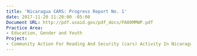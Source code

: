 ```yaml
---
title: 'Nicaragua CARS: Progress Report No. 1'
date: 2017-11-20 11:20:00 -05:00
Document URL: http://pdf.usaid.gov/pdf_docs/PA00MMWP.pdf
Practice Area:
- Education, Gender and Youth
Project:
- Community Action For Reading And Security (cars) Activity In Nicaragua
---
```



